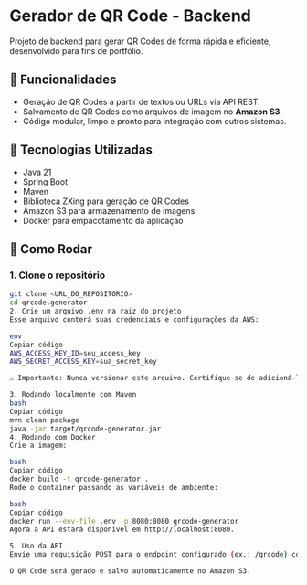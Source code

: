 # Gerador de QR Code - Backend

Projeto de backend para gerar QR Codes de forma rápida e eficiente, desenvolvido para fins de portfólio.

## 🔹 Funcionalidades

- Geração de QR Codes a partir de textos ou URLs via API REST.
- Salvamento de QR Codes como arquivos de imagem no **Amazon S3**.
- Código modular, limpo e pronto para integração com outros sistemas.

## 🔹 Tecnologias Utilizadas

- Java 21
- Spring Boot
- Maven
- Biblioteca ZXing para geração de QR Codes
- Amazon S3 para armazenamento de imagens
- Docker para empacotamento da aplicação

## 🔹 Como Rodar

### 1. Clone o repositório
```bash
git clone <URL_DO_REPOSITORIO>
cd qrcode.generator
2. Crie um arquivo .env na raiz do projeto
Esse arquivo conterá suas credenciais e configurações da AWS:

env
Copiar código
AWS_ACCESS_KEY_ID=seu_access_key
AWS_SECRET_ACCESS_KEY=sua_secret_key

⚠️ Importante: Nunca versionar este arquivo. Certifique-se de adicioná-lo ao .gitignore.

3. Rodando localmente com Maven
bash
Copiar código
mvn clean package
java -jar target/qrcode-generator.jar
4. Rodando com Docker
Crie a imagem:

bash
Copiar código
docker build -t qrcode-generator .
Rode o container passando as variáveis de ambiente:

bash
Copiar código
docker run --env-file .env -p 8080:8080 qrcode-generator
Agora a API estará disponível em http://localhost:8080.

5. Uso da API
Envie uma requisição POST para o endpoint configurado (ex.: /qrcode) com o texto ou URL.

O QR Code será gerado e salvo automaticamente no Amazon S3.
